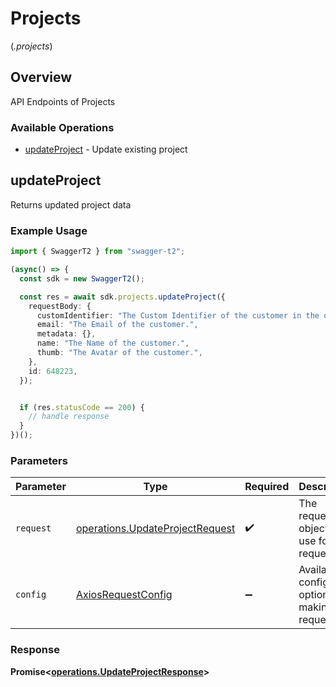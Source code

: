 # Projects
(*.projects*)

## Overview

API Endpoints of Projects

### Available Operations

* [updateProject](#updateproject) - Update existing project

## updateProject

Returns updated project data

### Example Usage

```typescript
import { SwaggerT2 } from "swagger-t2";

(async() => {
  const sdk = new SwaggerT2();

  const res = await sdk.projects.updateProject({
    requestBody: {
      customIdentifier: "The Custom Identifier of the customer in the organization",
      email: "The Email of the customer.",
      metadata: {},
      name: "The Name of the customer.",
      thumb: "The Avatar of the customer.",
    },
    id: 648223,
  });


  if (res.statusCode == 200) {
    // handle response
  }
})();
```

### Parameters

| Parameter                                                                          | Type                                                                               | Required                                                                           | Description                                                                        |
| ---------------------------------------------------------------------------------- | ---------------------------------------------------------------------------------- | ---------------------------------------------------------------------------------- | ---------------------------------------------------------------------------------- |
| `request`                                                                          | [operations.UpdateProjectRequest](../../models/operations/updateprojectrequest.md) | :heavy_check_mark:                                                                 | The request object to use for the request.                                         |
| `config`                                                                           | [AxiosRequestConfig](https://axios-http.com/docs/req_config)                       | :heavy_minus_sign:                                                                 | Available config options for making requests.                                      |


### Response

**Promise<[operations.UpdateProjectResponse](../../models/operations/updateprojectresponse.md)>**

